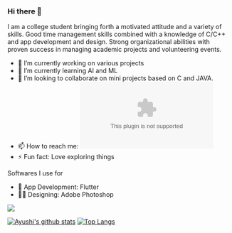 ### Hi there 👋

<!--
**aj-spec/aj-spec** is a ✨ _special_ ✨ repository because its `README.md` (this file) appears on your GitHub profile.

Here are some ideas to get you started:-->
I am a college student bringing forth a motivated attitude and a variety of skills. Good time management skills combined with a knowledge of C/C++ and app development and design. Strong organizational abilities with proven success in managing academic projects and volunteering events.

- 🔭 I’m currently working on various projects
- 🌱 I’m currently learning AI and ML
- 👯 I’m looking to collaborate on mini projects based on C and JAVA.
- 📫 How to reach me: ![](https://mail.google.com/mail/ayushij1604@gmail.com)
- ⚡ Fun fact: Love exploring things

Softwares I use for
- 🤖 App Development: Flutter
- 👩‍💻 Designing: Adobe Photoshop

![](https://komarev.com/ghpvc/?username=aj-spec)

[![Ayushi's github stats](https://github-readme-stats.vercel.app/api?username=aj-spec&count_private=true&show_icons=true)](https://github.com/aj-spec/github-readme-stats)
[![Top Langs](https://github-readme-stats.vercel.app/api/top-langs/?username=aj-spec&layout=compact)](https://github.com/aj-spec/github-readme-stats)

